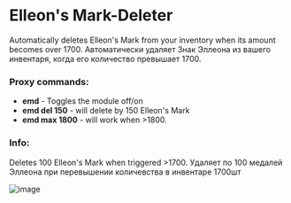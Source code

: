 # Elleon's Mark-Deleter
Automatically deletes Elleon's Mark from your inventory when its amount becomes over 1700.
Автоматически удаляет Знак Эллеона из вашего инвентаря, когда его количество превышает 1700.

### Proxy commands:
* **emd** - Toggles the module off/on
* **emd del 150** - will delete by 150 Elleon's Mark
* **emd max 1800** - will work when >1800.

### Info:
Deletes 100 Elleon's Mark when triggered >1700.
Удаляет по 100 медалей Эллеона при перевышении количевства в инвентаре 1700шт

![image](https://teralore.com/items/icon_items/medal2_tex.png)